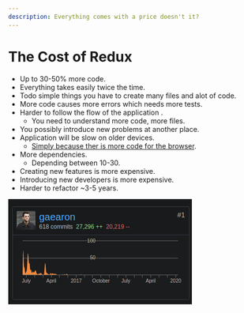 ```yaml
---
description: Everything comes with a price doesn't it?
---
```


# The Cost of Redux

* Up to 30-50% more code.
* Everything takes easily twice the time.
* Todo simple things you have to create many files and alot of code.
* More code causes more errors which needs more tests.
* Harder to follow the flow of the application .
  * You need to understand more code, more files.
* You possibly introduce new problems at another place.
* Application will be slow on older devices.
  * [Simply because ther is more code for the browser](https://www.youtube.com/watch?v=ff4fgQxPaO0).
* More dependencies.
  * Depending between 10-30.
* Creating new features is more expensive.
* Introducing new developers is more expensive.
* Harder to refactor ~3-5 years.

![](.gitbook/assets/image.png)



